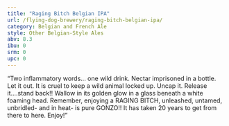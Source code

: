 ```yaml
---
title: "Raging Bitch Belgian IPA"
url: /flying-dog-brewery/raging-bitch-belgian-ipa/
category: Belgian and French Ale
style: Other Belgian-Style Ales
abv: 8.3
ibu: 0
srm: 0
upc: 0
---
```

“Two inflammatory words... one wild drink. Nectar imprisoned in a bottle. Let it out. It is cruel to keep a wild animal locked up. Uncap it. Release it....stand back!! Wallow in its golden glow in a glass beneath a white foaming head. Remember, enjoying a RAGING BITCH, unleashed, untamed, unbridled- and in heat- is pure GONZO!! It has taken 20 years to get from there to here. Enjoy!”
